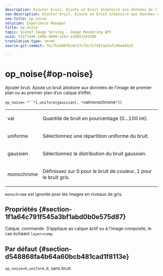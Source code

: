 ```yaml
---
description: Ajouter bruit. Ajoute un bruit aléatoire aux données de l’image de premier plan ou au premier plan d’un calque d’effet.
seo-description: Ajouter bruit. Ajoute un bruit aléatoire aux données de l’image de premier plan ou au premier plan d’un calque d’effet.
seo-title: op_noise
solution: Experience Manager
title: op_noise
topic: Scene7 Image Serving - Image Rendering API
uuid: 531f7a94-149b-4090-a163-a1895156250b
translation-type: tm+mt
source-git-commit: 7bc7b3a86fbcdc57cfdc31745fae3afc06e44b15

---
```



# op_noise{#op-noise}

Ajouter bruit. Ajoute un bruit aléatoire aux données de l’image de premier plan ou au premier plan d’un calque d’effet.

`op_noise= *``*[,uniform|gaussian[, *`valmonochrome`*]]`

<table id="table_40675464E5824D52BF392ECCE2DDC03C"> 
 <tbody> 
  <tr> 
   <td colname="col1"> <p><span class="codeph"> val</span> </p> </td> 
   <td colname="col2"> <p>Quantité de bruit en pourcentage (0...100 int). </p> </td> 
  </tr> 
  <tr> 
   <td colname="col1"> <p><span class="codeph"> uniforme</span> </p> </td> 
   <td colname="col2"> <p>Sélectionnez une répartition uniforme du bruit. </p> </td> 
  </tr> 
  <tr> 
   <td colname="col1"> <p><span class="codeph"> gaussien</span> </p> </td> 
   <td colname="col2"> <p>Sélectionnez la distribution du bruit gaussien. </p> </td> 
  </tr> 
  <tr> 
   <td colname="col1"> <p><span class="varname"> monochrome</span> </p> </td> 
   <td colname="col2"> <p>Définissez sur 0 pour le bruit de couleur, 1 pour le bruit gris. </p> </td> 
  </tr> 
 </tbody> 
</table>

*`monochrome`* est ignorée pour les images en niveaux de gris.

## Propriétés {#section-1f1a64c791f545a3bf1abd0b0e575d87}

Calque, commande. S’applique au calque actif ou à l’image composite, le cas échéant `layer=comp`.

## Par défaut {#section-d548868fa4b64a60bcb481cad1f8113e}

`op_noise=0,uniform,0`, sans bruit.
